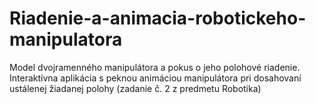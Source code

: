 # Riadenie-a-animacia-robotickeho-manipulatora
Model dvojramenného manipulátora a pokus o jeho polohové riadenie. Interaktívna aplikácia s peknou animáciou manipulátora pri dosahovaní ustálenej žiadanej polohy (zadanie č. 2 z predmetu Robotika)
